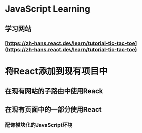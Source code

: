 # JavaScript Learning

## 学习网站

### [https://zh-hans.react.dev/learn/tutorial-tic-tac-toe](https://zh-hans.react.dev/learn/tutorial-tic-tac-toe)

# 将React添加到现有项目中

## 在现有网站的子路由中使用Reack

## 在现有页面中的一部分使用React

### 配饰模块化的JavaScript环境